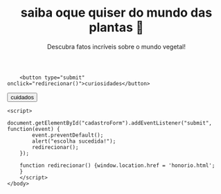<html lang="pt-BR">
<head>
  <meta charset="UTF-8">
  <meta name="viewport" content="width=device-width, initial-scale=1.0">
  <title>Curiosidades de Plantas</title>
  <link rel="stylesheet" href="styles.css">
</head>
<body>
  <header>
    <h1> saiba oque quiser do mundo das plantas 🌱</h1>
    <p>Descubra fatos incríveis sobre o mundo vegetal!</p>
  </header>


     
        <button type="submit" onclick="redirecionar()">curiosidades</button>

  <script>

    
        document.getElementById("cadastroForm").addEventListener("submit", function(event) {
            event.preventDefault();
            alert("escolha sucedida!");
            redirecionar();
        });

        function redirecionar() {
            window.location.href = 'Maju.html';
        }
    </script>



     
 <button type="submit" onclick="redirecionar()">cuidados</button>

  

    <script>
            document.getElementById("cadastroForm").addEventListener("submit", function(event) {
            event.preventDefault();
            alert("escolha sucedida!");
            redirecionar();
        });

        function redirecionar() {window.location.href = 'honorio.html';
        }
        </script>
    </body>





    










  











  
</html>
  
